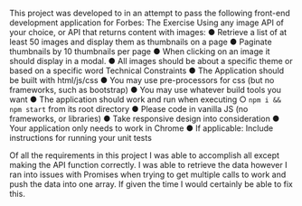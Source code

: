 This project was developed to in an attempt to pass the following front-end development application for Forbes: 
The Exercise
Using any image API of your choice, or API that returns content with images:
● Retrieve a list of at least 50 images and display them as thumbnails on a page
● Paginate thumbnails by 10 thumbnails per page
● When clicking on an image it should display in a modal.
● All images should be about a specific theme or based on a specific word
Technical Constraints
● The Application should be built with html/js/css
● You may use pre-processors for css (but no frameworks, such as bootstrap)
● You may use whatever build tools you want
● The application should work and run when executing
○ `npm i && npm start` from its root directory
● Please code in vanilla JS (no frameworks, or libraries)
● Take responsive design into consideration
● Your application only needs to work in Chrome
● If applicable: Include instructions for running your unit tests

Of all the requirements in this project I was able to accomplish all except making the API function correctly. I was able to retrieve the data however I ran into issues with Promises when trying to get multiple calls to work and push the data into one array. If given the time I would certainly be able to fix this. 

